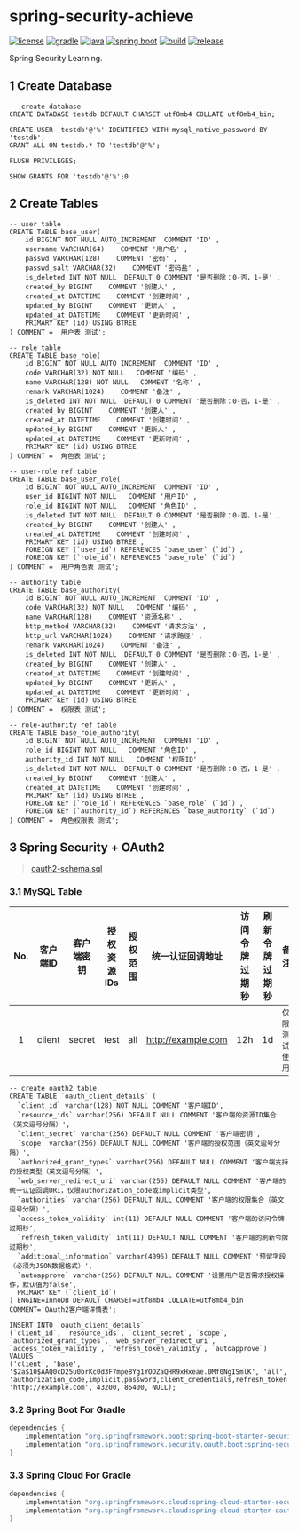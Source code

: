 # spring-security-achieve

[![license](https://img.shields.io/badge/license-MIT-green.svg?style=flat&logo=github)](https://www.mit-license.org)
[![gradle](https://img.shields.io/badge/gradle-7.1.1-brightgreen.svg?style=flat&logo=gradle)](https://docs.gradle.org/7.1/userguide/installation.html)
[![java](https://img.shields.io/badge/java-1.8-brightgreen.svg?style=flat&logo=java)](https://www.oracle.com/java/technologies/javase-downloads.html)
[![spring boot](https://img.shields.io/badge/springboot-2.3.2-brightgreen.svg?style=flat&logo=springboot)](https://docs.spring.io/spring-boot/docs/2.3.2.RELEASE/reference/htmlsingle/)
[![build](https://github.com/aaric/spring-security-achieve/workflows/build/badge.svg)](https://github.com/aaric/spring-security-achieve/actions)
[![release](https://img.shields.io/badge/release-0.9.0-blue.svg)](https://github.com/aaric/spring-security-achieve/releases)

Spring Security Learning.

## 1 Create Database

```mysql
-- create database
CREATE DATABASE testdb DEFAULT CHARSET utf8mb4 COLLATE utf8mb4_bin;

CREATE USER 'testdb'@'%' IDENTIFIED WITH mysql_native_password BY 'testdb';
GRANT ALL ON testdb.* TO 'testdb'@'%';

FLUSH PRIVILEGES;

SHOW GRANTS FOR 'testdb'@'%';0
```

## 2 Create Tables

```mysql
-- user table
CREATE TABLE base_user(
    id BIGINT NOT NULL AUTO_INCREMENT  COMMENT 'ID' ,
    username VARCHAR(64)    COMMENT '用户名' ,
    passwd VARCHAR(128)    COMMENT '密码' ,
    passwd_salt VARCHAR(32)    COMMENT '密码盐' ,
    is_deleted INT NOT NULL  DEFAULT 0 COMMENT '是否删除：0-否，1-是' ,
    created_by BIGINT    COMMENT '创建人' ,
    created_at DATETIME    COMMENT '创建时间' ,
    updated_by BIGINT    COMMENT '更新人' ,
    updated_at DATETIME    COMMENT '更新时间' ,
    PRIMARY KEY (id) USING BTREE
) COMMENT = '用户表 测试';

-- role table
CREATE TABLE base_role(
    id BIGINT NOT NULL AUTO_INCREMENT  COMMENT 'ID' ,
    code VARCHAR(32) NOT NULL   COMMENT '编码' ,
    name VARCHAR(128) NOT NULL   COMMENT '名称' ,
    remark VARCHAR(1024)    COMMENT '备注' ,
    is_deleted INT NOT NULL  DEFAULT 0 COMMENT '是否删除：0-否，1-是' ,
    created_by BIGINT    COMMENT '创建人' ,
    created_at DATETIME    COMMENT '创建时间' ,
    updated_by BIGINT    COMMENT '更新人' ,
    updated_at DATETIME    COMMENT '更新时间' ,
    PRIMARY KEY (id) USING BTREE
) COMMENT = '角色表 测试';

-- user-role ref table
CREATE TABLE base_user_role(
    id BIGINT NOT NULL AUTO_INCREMENT  COMMENT 'ID' ,
    user_id BIGINT NOT NULL   COMMENT '用户ID' ,
    role_id BIGINT NOT NULL   COMMENT '角色ID' ,
    is_deleted INT NOT NULL  DEFAULT 0 COMMENT '是否删除：0-否，1-是' ,
    created_by BIGINT    COMMENT '创建人' ,
    created_at DATETIME    COMMENT '创建时间' ,
    PRIMARY KEY (id) USING BTREE ,
    FOREIGN KEY (`user_id`) REFERENCES `base_user` (`id`) ,
    FOREIGN KEY (`role_id`) REFERENCES `base_role` (`id`)
) COMMENT = '用户角色表 测试';

-- authority table
CREATE TABLE base_authority(
    id BIGINT NOT NULL AUTO_INCREMENT  COMMENT 'ID' ,
    code VARCHAR(32) NOT NULL   COMMENT '编码' ,
    name VARCHAR(128)    COMMENT '资源名称' ,
    http_method VARCHAR(32)    COMMENT '请求方法' ,
    http_url VARCHAR(1024)    COMMENT '请求路径' ,
    remark VARCHAR(1024)    COMMENT '备注' ,
    is_deleted INT NOT NULL  DEFAULT 0 COMMENT '是否删除：0-否，1-是' ,
    created_by BIGINT    COMMENT '创建人' ,
    created_at DATETIME    COMMENT '创建时间' ,
    updated_by BIGINT    COMMENT '更新人' ,
    updated_at DATETIME    COMMENT '更新时间' ,
    PRIMARY KEY (id) USING BTREE
) COMMENT = '权限表 测试';

-- role-authority ref table
CREATE TABLE base_role_authority(
    id BIGINT NOT NULL AUTO_INCREMENT  COMMENT 'ID' ,
    role_id BIGINT NOT NULL   COMMENT '角色ID' ,
    authority_id INT NOT NULL   COMMENT '权限ID' ,
    is_deleted INT NOT NULL  DEFAULT 0 COMMENT '是否删除：0-否，1-是' ,
    created_by BIGINT    COMMENT '创建人' ,
    created_at DATETIME    COMMENT '创建时间' ,
    PRIMARY KEY (id) USING BTREE ,
    FOREIGN KEY (`role_id`) REFERENCES `base_role` (`id`) ,
    FOREIGN KEY (`authority_id`) REFERENCES `base_authority` (`id`)
) COMMENT = '角色权限表 测试';
```

## 3 Spring Security + OAuth2

> [oauth2-schema.sql](https://github.com/spring-projects/spring-security-oauth/blob/2.3.4.RELEASE/spring-security-oauth2/src/test/resources/schema.sql)

### 3.1 MySQL Table

|No.|客户端ID|客户端密钥|授权资源IDs|授权范围|统一认证回调地址|访问令牌过期秒|刷新令牌过期秒|备注|
|:-:|:-:|---|:-:|:-:|---|:-:|:-:|---|
|1|client|secret|test|all|http://example.com|12h|1d|`仅限测试使用`|

```mysql
-- create oauth2 table
CREATE TABLE `oauth_client_details` (
  `client_id` varchar(128) NOT NULL COMMENT '客户端ID',
  `resource_ids` varchar(256) DEFAULT NULL COMMENT '客户端的资源ID集合（英文逗号分隔）',
  `client_secret` varchar(256) DEFAULT NULL COMMENT '客户端密钥',
  `scope` varchar(256) DEFAULT NULL COMMENT '客户端的授权范围（英文逗号分隔）',
  `authorized_grant_types` varchar(256) DEFAULT NULL COMMENT '客户端支持的授权类型（英文逗号分隔）',
  `web_server_redirect_uri` varchar(256) DEFAULT NULL COMMENT '客户端的统一认证回调URI，仅限authorization_code或implicit类型',
  `authorities` varchar(256) DEFAULT NULL COMMENT '客户端的权限集合（英文逗号分隔）',
  `access_token_validity` int(11) DEFAULT NULL COMMENT '客户端的访问令牌过期秒',
  `refresh_token_validity` int(11) DEFAULT NULL COMMENT '客户端的刷新令牌过期秒',
  `additional_information` varchar(4096) DEFAULT NULL COMMENT '预留字段（必须为JSON数据格式）',
  `autoapprove` varchar(256) DEFAULT NULL COMMENT '设置用户是否需求授权操作，默认值为false',
  PRIMARY KEY (`client_id`)
) ENGINE=InnoDB DEFAULT CHARSET=utf8mb4 COLLATE=utf8mb4_bin COMMENT='OAuth2客户端详情表';

INSERT INTO `oauth_client_details`
(`client_id`, `resource_ids`, `client_secret`, `scope`, `authorized_grant_types`, `web_server_redirect_uri`, `access_token_validity`, `refresh_token_validity`, `autoapprove`)
VALUES
('client', 'base', '$2a$10$AAQ0cD25u0brKc0d3F7mpe8Yg1YODZaQHR9xHxeae.0Mf0NgISmlK', 'all', 'authorization_code,implicit,password,client_credentials,refresh_token', 'http://example.com', 43200, 86400, NULL);
```

### 3.2 Spring Boot For Gradle

```groovy
dependencies {
    implementation "org.springframework.boot:spring-boot-starter-security"
    implementation "org.springframework.security.oauth.boot:spring-security-oauth2-autoconfigure"
}
```

### 3.3 Spring Cloud For Gradle

```groovy
dependencies {
    implementation "org.springframework.cloud:spring-cloud-starter-security"
    implementation "org.springframework.cloud:spring-cloud-starter-oauth2"
}
```
